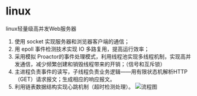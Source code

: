 # linux
linux轻量级高并发Web服务器
1. 使用 socket 实现服务器和浏览器客户端的通信；
2. 用 epoll 事件检测技术实现 IO 多路复用，提高运行效率；
3. 采用模拟 Proactor的事件处理模式，利用线程池实现多线程机制，实现高并发通信，减少频繁创建和销毁线程带来的开销；（信号和互斥锁）
4. 主进程负责事件的读写，子线程负责业务逻辑——用有限状态机解析HTTP（GET）请求报文；生成相应的响应报文。
5. 利用链表数据结构实现心跳机制（超时检测处理）。
![流程图](https://user-images.githubusercontent.com/76891975/228321694-5fd71259-8154-4026-be37-e4dc4c2e602f.png)

